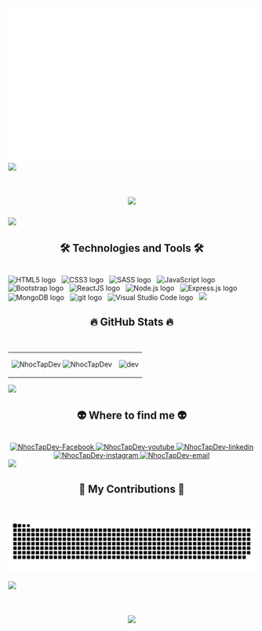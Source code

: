 <!-- NhocTapDev -->
<div>
  <img src="svg/earth.svg" width="1200" alt="NhocTapDev" />
</div>

<img src="https://user-images.githubusercontent.com/73097560/115834477-dbab4500-a447-11eb-908a-139a6edaec5c.gif">

<h1 align="center">
  <img src="https://readme-typing-svg.herokuapp.com/?font=Righteous&size=35&center=true&vCenter=true&width=500&height=70&duration=4000&lines=I'm+Frontend+Developer!;+I'm+Freelancer!;" />
</h1>

<img src="https://user-images.githubusercontent.com/73097560/115834477-dbab4500-a447-11eb-908a-139a6edaec5c.gif">

<h2 align="center">🛠 Technologies and Tools 🛠</h2>
<br>
<!-- https://simpleicons.org/ -->
<!-- <span><img src="https://img.shields.io/badge/Tailwind%20CSS-282C34?logo=tailwind-css&logoColor=38B2AC" alt="TailwindCSS logo" title="TailwindCSS" height="25" /></span>
&nbsp; -->
<span><img src="https://img.shields.io/badge/HTML5-282C34?logo=html5&logoColor=E34F26" alt="HTML5 logo" title="HTML5" height="25" /></span>
&nbsp;
<span><img src="https://img.shields.io/badge/CSS3-282C34?logo=css3&logoColor=1572B6" alt="CSS3 logo" title="CSS3" height="25" /></span>
&nbsp;
<span><img src="https://img.shields.io/badge/Sass-282C34?logo=sass&logoColor=CC6699" alt="SASS logo" title="SASS" height="25" /></span>
&nbsp;
<span><img src="https://img.shields.io/badge/JavaScript-282C34?logo=javascript&logoColor=F7DF1E" alt="JavaScript logo" title="JavaScript" height="25" /></span>
&nbsp;
<span><img src="https://img.shields.io/badge/Bootstrap-282C34?logo=bootstrap&logoColor=7952B3" alt="Bootstrap logo" title="Bootstrap" height="25" /></span>
&nbsp;
<span><img src="https://img.shields.io/badge/ReactJS-282C34?logo=react&logoColor=61DAFB" alt="ReactJS logo" title="ReactJS" height="25" /></span>
&nbsp;
<span><img src="https://img.shields.io/badge/Node.js-282C34?logo=node.js&logoColor=00F200" alt="Node.js logo" title="Node.js" height="25" /></span>
&nbsp;
<span><img src="https://img.shields.io/badge/Express-282C34?logo=express&logoColor=FFFFFF" alt="Express.js logo" title="Express.js" height="25" /></span>
&nbsp;
<span><img src="https://img.shields.io/badge/MongoDB-282C34?logo=mongodb&logoColor=47A248" alt="MongoDB logo" title="MongoDB" height="25" /></span>
&nbsp;
<span><img src="https://img.shields.io/badge/git-282C34?logo=git&logoColor=F05032" alt="git logo" title="git" height="25" /></span>
&nbsp;
<span><img src="https://img.shields.io/badge/VS%20Code-282C34?logo=visual-studio-code&logoColor=007ACC" alt="Visual Studio Code logo" title="Visual Studio Code" height="25" /></span>
&nbsp;

<img src="https://user-images.githubusercontent.com/73097560/115834477-dbab4500-a447-11eb-908a-139a6edaec5c.gif">

<h2 align="center">🔥 GitHub Stats 🔥</h2>
<!-- https://github.com/anuraghazra/github-readme-stats -->
<br>
<div align=center>
  <table style="width:100%;">
    <tr>
      <td>
        <img src="https://github-readme-stats.vercel.app/api/top-langs/?username=NhocTapDev&bg_color=FFFFFF00&text_color=179fa3&layout=compact&hide=CSS&langs_count=10&custom_title=Top%20ngôn%20ngữ%20được%20dùng" alt="NhocTapDev" width="100%"/>
        <img src="https://github-readme-stats.vercel.app/api?username=NhocTapDev&bg_color=FFFFFF00&text_color=179fa3&show_icons=true&count_private=true&include_all_commits=true&custom_title=Hoạt%20động%20trên%20Github" alt="NhocTapDev" width="100%"/>
      </td>
      <td>
        <p align="center"> 
          <img src="https://media.giphy.com/media/2IudUHdI075HL02Pkk/giphy.gif?cid=790b7611sv3lw2rx1rnfqwg1soaxkljp91op0jg6beo20kch&ep=v1_gifs_search&rid=giphy.gif&ct=g" alt="dev" width="100%"/>
              <!--- https://cdn.dribbble.com/users/1059583/screenshots/4171367/coding-freak.gif --->
        </p>
      </td>
    </tr>
  </table>
</div>

<img src="https://user-images.githubusercontent.com/73097560/115834477-dbab4500-a447-11eb-908a-139a6edaec5c.gif">

<h2 align="center">👽 Where to find me 👽</h2>
<br>
<!-- https://icons8.com -->
<div align="center">
  <a href="https://facebook.com/ntddatj03" target="_blank">
    <img src="https://img.icons8.com/bubbles/100/000000/facebook-new.png" alt="NhocTapDev-Facebook" />
  </a>
  <a href="" target="_blank">
    <img src="https://img.icons8.com/bubbles/100/000000/youtube-squared.png" alt="NhocTapDev-youtube" />
  </a>
  <a href="" target="_blank">
    <img src="https://img.icons8.com/bubbles/100/000000/linkedin.png" alt="NhocTapDev-linkedin" />
  </a>
  <a href="" target="_blank">
    <img src="https://img.icons8.com/bubbles/100/000000/instagram.png" alt="NhocTapDev-instagram" />
  </a>
  <a href="" target="_top">
    <img src="https://img.icons8.com/bubbles/100/000000/apple-mail.png" alt="NhocTapDev-email" />
  </a>
</div>

<img src="https://user-images.githubusercontent.com/73097560/115834477-dbab4500-a447-11eb-908a-139a6edaec5c.gif">

<h2 align="center">🐍 My Contributions 🐍</h2>
<br>

<div align="center">
  
![snake gif](https://github.com/NhocTapDev/NhocTapDev/blob/output/github-contribution-grid-snake-dark.svg)

</div>

<img src="https://user-images.githubusercontent.com/73097560/115834477-dbab4500-a447-11eb-908a-139a6edaec5c.gif">

<h1 align="center">
  <img src="https://readme-typing-svg.herokuapp.com/?font=Righteous&size=35&center=true&vCenter=true&width=500&height=70&duration=4000&lines=Thanks+for+visited!+👋;+...+...+...;" />
</h1>

<!---
NhocTapDev/NhocTapDev is a ✨ special ✨ repository because its `README.md` (this file) appears on your GitHub profile.
You can click the Preview link to take a look at your changes.
--->

